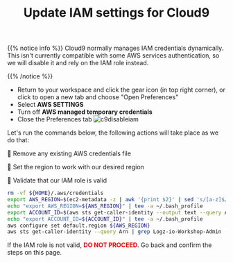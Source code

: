 ﻿---
title: "Update IAM settings for Cloud9"
chapter: false
weight: 17
---

{{% notice info %}}
Cloud9 normally manages IAM credentials dynamically. This isn't currently compatible with some AWS services authentication, so we will disable it and rely on the IAM role instead.

{{% /notice %}}

- Return to your workspace and click the gear icon (in top right corner), or click to open a new tab and choose "Open Preferences"
- Select **AWS SETTINGS**
- Turn off **AWS managed temporary credentials**
- Close the Preferences tab
  ![c9disableiam](/images/prerequisites/c9disableiam.png)

Let's run the commands below, the following actions will take place as we do that:

:small_blue_diamond: Remove any existing AWS credentials file

:small_blue_diamond: Set the region to work with our desired region

:small_blue_diamond: Validate that our IAM role is valid

```sh
rm -vf ${HOME}/.aws/credentials
export AWS_REGION=$(ec2-metadata -z | awk '{print $2}' | sed 's/[a-z]$//')
echo "export AWS_REGION=${AWS_REGION}" | tee -a ~/.bash_profile
export ACCOUNT_ID=$(aws sts get-caller-identity --output text --query Account)
echo "export ACCOUNT_ID=${ACCOUNT_ID}" | tee -a ~/.bash_profile
aws configure set default.region ${AWS_REGION}
aws sts get-caller-identity --query Arn | grep Logz-io-Workshop-Admin -q && echo "IAM role valid" || echo "IAM role NOT valid"
```

If the IAM role is not valid, <span style="color: red;">**DO NOT PROCEED**</span>. Go back and confirm the steps on this page.
